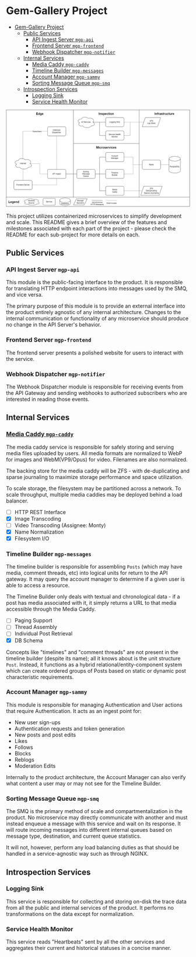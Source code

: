 # Gem-Gallery Project

- [Gem-Gallery Project](#gem-gallery-project)
  - [Public Services](#public-services)
    - [API Ingest Server `mgp-api`](#api-ingest-server-mgp-api)
    - [Frontend Server `mgp-frontend`](#frontend-server-mgp-frontend)
    - [Webhook Dispatcher `mgp-notifier`](#webhook-dispatcher-mgp-notifier)
  - [Internal Services](#internal-services)
    - [Media Caddy `mgp-caddy`](#media-caddy-mgp-caddy)
    - [Timeline Builder `mgp-messages`](#timeline-builder-mgp-messages)
    - [Account Manager `mgp-sammy`](#account-manager-mgp-sammy)
    - [Sorting Message Queue `mgp-smq`](#sorting-message-queue-mgp-smq)
  - [Introspection Services](#introspection-services)
    - [Logging Sink](#logging-sink)
    - [Service Health Monitor](#service-health-monitor)

![Microservice Diagram](doc/Microservices.png)

This project utilizes containerized microservices to simplify development and scale.
This README gives a brief overview of the features and milestones associated with each
part of the project - please check the README for each sub-project for more details on each.

## Public Services

### API Ingest Server `mgp-api`

This module is the public-facing interface to the product. It is responsible for
translating HTTP endpoint interactions into messages used by the SMQ, and vice versa.

The primary purpose of this module is to provide an external interface into the product
entirely agnostic of any internal architecture. Changes to the internal communication
or functionality of any microservice should produce no change in the API Server's behavior.

### Frontend Server `mgp-frontend`

The frontend server presents a polished website for users to interact with the service.

### Webhook Dispatcher `mgp-notifier`

The Webhook Dispatcher module is responsible for receiving events from the API Gateway and sending webhooks to authorized subscribers who are interested in reading those events.

## Internal Services

### [Media Caddy `mgp-caddy`](mgp-caddy/README.md)

The media caddy service is responsible for safely storing and serving media files uploaded
by users. All media formats are normalized to WebP for images and WebM(VP9/Opus) for video.
Filenames are also normalized.

The backing store for the media caddy will be ZFS - with de-duplicating and sparse journaling
to maximize storage performance and space utilization.

To scale storage, the filesystem may be partitioned across a network. To scale throughput,
multiple media caddies may be deployed behind a load balancer.

- [ ] HTTP REST Interface
- [X] Image Transcoding
- [ ] Video Transcoding (Assignee: Monty)
- [X] Name Normalization
- [X] Filesystem I/O

### Timeline Builder `mgp-messages`

The timeline builder is responsible for assembling `Posts` (which may have media, comment threads, etc)
into logical units for return to the API gateway. It may query the account manager to determine if a given
user is able to access a resource.

The Timeline Builder only deals with textual and chronological data - if a post has media associated with it,
it simply returns a URL to that media accessible through the Media Caddy.

- [ ] Paging Support
- [ ] Thread Assembly
- [ ] Individual Post Retrieval
- [X] DB Schema

Concepts like "timelines" and "comment threads" are not present in the timeline builder (despite its name);
all it knows about is the unit structure `Post`. Instead, it functions as a hybrid relational/entity-component
system which can create ordered groups of Posts based on static or dynamic post characteristic requirements.

### Account Manager `mgp-sammy`

This module is responsible for managing Authentication and User actions that require Authentication.
It acts as an ingest point for:

- New user sign-ups
- Authentication requests and token generation
- New posts and post edits
- Likes
- Follows
- Blocks
- Reblogs
- Moderation Edits

Internally to the product architecture, the Account Manager can also verify what content a user may
or may not see for the Timeline Builder.

### Sorting Message Queue `mgp-smq`

The SMQ is the primary method of scale and compartmentalization in the product.
No microservice may directly communicate with another and must instead enqueue a message
with this service and wait on its response. It will route incoming messages into different
internal queues based on message type, destination, and current queue statistics.

It will not, however, perform any load balancing duties as that should be handled in a
service-agnostic way such as through NGINX.

## Introspection Services

### Logging Sink

This service is responsible for collecting and storing on-disk the trace data from all the public
and internal services of the product. It performs no transformations on the data except for normalization.

### Service Health Monitor

This service reads "Heartbeats" sent by all the other services and aggregates their current and historical
statuses in a concise manner.